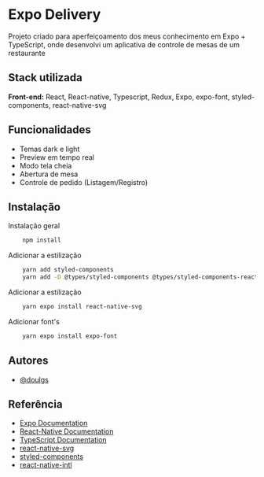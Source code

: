 # Expo Delivery

Projeto criado para aperfeiçoamento dos meus conhecimento em Expo + TypeScript, onde desenvolvi um aplicativa de controle de mesas de um restaurante

## Stack utilizada

**Front-end:** React, React-native, Typescript, Redux, Expo, expo-font, styled-components, react-native-svg

## Funcionalidades

- Temas dark e light
- Preview em tempo real
- Modo tela cheia
- Abertura de mesa
- Controle de pedido (Listagem/Registro)

## Instalação

Instalação geral

```bash
    npm install
```

Adicionar a estilização

```bash
    yarn add styled-components
    yarn add -D @types/styled-components @types/styled-components-react-native
```

Adicionar a estilização

```bash
    yarn expo install react-native-svg
```

Adicionar font's

```bash
    yarn expo install expo-font
```

## Autores

- [@doulgs](https://github.com/doulgs)

## Referência

- [Expo Documentation](https://docs.expo.dev/)
- [React-Native Documentation](https://reactnative.dev/docs/environment-setup)
- [TypeScript Documentation](https://www.typescriptlang.org/docs/)
- [react-native-svg](https://github.com/software-mansion/react-native-svg)
- [styled-components](https://styled-components.com/docs)
- [react-native-intl](https://www.npmjs.com/package/react-native-intl)
